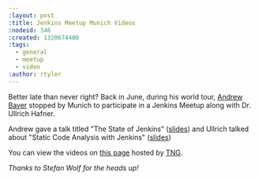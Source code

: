 ```yaml
---
:layout: post
:title: Jenkins Meetup Munich Videos
:nodeid: 346
:created: 1320674400
:tags:
  - general
  - meetup
  - video
:author: rtyler
---
```


Better late than never right? Back in June, during his world tour, [Andrew Bayer](https://twitter.com/abayer) stopped by Munich to participate in a Jenkins Meetup along with Dr. Ullrich Hafner.

Andrew gave a talk titled "The State of Jenkins" ([slides](http://video.tngtech.com/veranstaltungen/2011/06-30Jenkins/The_State_of_Jenkins.pdf)) and Ullrich talked about "Static Code Analysis with Jenkins" ([slides](http://video.tngtech.com/veranstaltungen/2011/06-30Jenkins/Static_Code_Analysis_With_Jenkins.pdf))

You can view the videos on [this page](http://video.tngtech.com/veranstaltungen/2011/06-30Jenkins/#) hosted by [TNG](http://www.tngtech.com).

_Thanks to Stefan Wolf for the heads up!_
